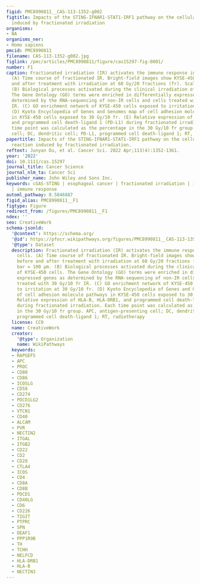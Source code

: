 ```yaml
---
figid: PMC8990811__CAS-113-1352-g002
figtitle: Impacts of the STING‐IFNAR1‐STAT1‐IRF1 pathway on the cellular immune reaction
  induced by fractionated irradiation
organisms:
- NA
organisms_ner:
- Homo sapiens
pmcid: PMC8990811
filename: CAS-113-1352-g002.jpg
figlink: /pmc/articles/PMC8990811/figure/cas15297-fig-0001/
number: F1
caption: Fractionated irradiation (IR) activates the immune response in cancer cells.
  (A) Time course of fractionated IR. Bright‐field images show KYSE‐450 cells before
  and after treatment with irradiation at 60 Gy/20 fractions (fr). Scale bar = 100 µm.
  (B) Biological processes activated during the clinical irradiation of KYSE‐450 cells.
  The Gene Ontology (GO) terms were enriched in differentially expressed genes as
  determined by the RNA‐sequencing of non‐IR cells and cells treated with 30 Gy/10 fr
  IR. (C) GO enrichment network of KYSE‐450 cells exposed to irritation at 30 Gy/10 fr.
  (D) Kyoto Encyclopedia of Genes and Genomes map of cell adhesion molecule pathways
  in KYSE‐450 cells exposed to 30 Gy/10 fr. (E) Relative expression of HLA‐B, HLA‐DRB1,
  and programmed cell death‐ligand 1 (PD‐L1) during fractionated irradiation. Each
  time point was calculated as the percentage in the 30 Gy/10 fr group. APC, antigen‐presenting
  cell; DC, dendritic cell; PD‐L1, programmed cell death‐ligand 1; RT, radiotherapy
papertitle: Impacts of the STING‐IFNAR1‐STAT1‐IRF1 pathway on the cellular immune
  reaction induced by fractionated irradiation.
reftext: Junyan Du, et al. Cancer Sci. 2022 Apr;113(4):1352-1361.
year: '2022'
doi: 10.1111/cas.15297
journal_title: Cancer Science
journal_nlm_ta: Cancer Sci
publisher_name: John Wiley and Sons Inc.
keywords: cGAS‐STING | esophageal cancer | fractionated irradiation | immune checkpoint
  | immune response
automl_pathway: 0.5846887
figid_alias: PMC8990811__F1
figtype: Figure
redirect_from: /figures/PMC8990811__F1
ndex: ''
seo: CreativeWork
schema-jsonld:
  '@context': https://schema.org/
  '@id': https://pfocr.wikipathways.org/figures/PMC8990811__CAS-113-1352-g002.html
  '@type': Dataset
  description: Fractionated irradiation (IR) activates the immune response in cancer
    cells. (A) Time course of fractionated IR. Bright‐field images show KYSE‐450 cells
    before and after treatment with irradiation at 60 Gy/20 fractions (fr). Scale
    bar = 100 µm. (B) Biological processes activated during the clinical irradiation
    of KYSE‐450 cells. The Gene Ontology (GO) terms were enriched in differentially
    expressed genes as determined by the RNA‐sequencing of non‐IR cells and cells
    treated with 30 Gy/10 fr IR. (C) GO enrichment network of KYSE‐450 cells exposed
    to irritation at 30 Gy/10 fr. (D) Kyoto Encyclopedia of Genes and Genomes map
    of cell adhesion molecule pathways in KYSE‐450 cells exposed to 30 Gy/10 fr. (E)
    Relative expression of HLA‐B, HLA‐DRB1, and programmed cell death‐ligand 1 (PD‐L1)
    during fractionated irradiation. Each time point was calculated as the percentage
    in the 30 Gy/10 fr group. APC, antigen‐presenting cell; DC, dendritic cell; PD‐L1,
    programmed cell death‐ligand 1; RT, radiotherapy
  license: CC0
  name: CreativeWork
  creator:
    '@type': Organization
    name: WikiPathways
  keywords:
  - RAPGEF5
  - APC
  - PROC
  - CD80
  - CD86
  - ICOSLG
  - CD58
  - CD274
  - PDCD1LG2
  - CD276
  - VTCN1
  - CD40
  - ALCAM
  - PVR
  - NECTIN2
  - ITGAL
  - ITGB2
  - CD22
  - CD2
  - CD28
  - CTLA4
  - ICOS
  - CD4
  - CD8A
  - CD8B
  - PDCD1
  - CD40LG
  - CD6
  - CD226
  - TIGIT
  - PTPRC
  - SPN
  - DEAF1
  - PPP1R9B
  - TH
  - TCHH
  - NELFCD
  - HLA-DRB1
  - HLA-B
  - NECTIN3
---
```

